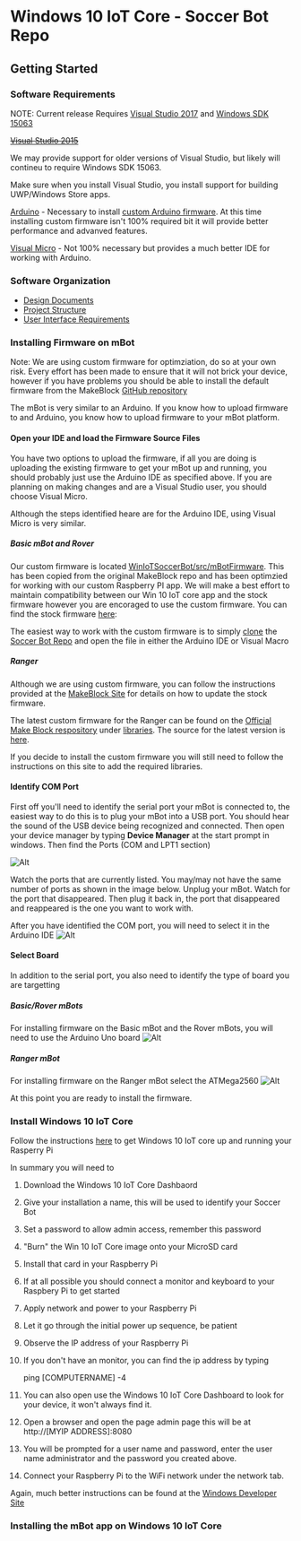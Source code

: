 # Windows 10 IoT Core - Soccer Bot Repo
## Getting Started


### Software Requirements

NOTE: Current release Requires [Visual Studio 2017](https://www.visualstudio.com/downloads/) and [Windows SDK 15063](https://developer.microsoft.com/en-US/windows/downloads/windows-10-sdk)

~~[Visual Studio 2015](https://www.microsoftstore.com/store/msusa/en_US/cat/Visual-Studio-2015/categoryID.69407500?s_kwcid=AL!4249!10!13675262506!84040865656&ef_id=WA5uGgAABWJOSWR6:20170130221540:s)~~

We may provide support for older versions of Visual Studio, but likely will contineu to require Windows SDK 15063.

Make sure when you install Visual Studio, you install support for building UWP/Windows Store apps. 


[Arduino](https://www.arduino.com) - Necessary to install [custom Arduino firmware](https://github.com/bytemaster-0xff/WinIoTSoccerBot/tree/master/src/mBotFirmware).  At this time installing custom firmware isn't 100% required bit it will provide better performance and advanved features.

[Visual Micro](https://www.VisualMicro.com) - Not 100% necessary but provides a much better IDE for working with Arduino.


### Software Organization
* [Design Documents](DesignDocuments.md)
* [Project Structure](Documentation/ProjectStructure.md)
* [User Interface Requirements](Documentation/UserInterfaceRequirements.md)


### Installing Firmware on mBot

Note: We are using custom firmware for optimziation, do so at your own risk.  Every effort has been made to ensure that it will not brick your device, however if you have problems you should be able to install the default firmware from the MakeBlock [GitHub repository](https://github.com/Makeblock-official/)

The mBot is very similar to an Arduino.  If you know how to upload firmware to and Arduino, you know how to upload firmware to your mBot platform.

#### Open your IDE and load the Firmware Source Files
You have two options to upload the firmware, if all you are doing is uploading the existing firmware to get your mBot up and running, you should probably just use the Arduino IDE as specified above.  If you are planning on making changes and are a Visual Studio user, you should choose Visual Micro.  

Although the steps identified heare are for the Arduino IDE, using Visual Micro is very similar.

##### Basic mBot and Rover
Our custom firmware is located [WinIoTSoccerBot/src/mBotFirmware](https://github.com/bytemaster-0xff/WinIoTSoccerBot/tree/master/src/mBotFirmware).  This has been copied from the original MakeBlock repo and has been optimzied for working with our custom Raspberry PI app.  We will make a best effort to maintain compatibility between our Win 10 IoT core app and the stock firmware however you are encoraged to use the custom firmware.  You can find the stock firmware [here](https://github.com/Makeblock-official/Makeblock-Firmware/tree/master/mbot_firmware):

The easiest way to work with the custom firmware is to simply [clone](https://help.github.com/articles/cloning-a-repository) the [Soccer Bot Repo](https://github.com/bytemaster-0xff/WinIoTSoccerBot) and open the file in either the Arduino IDE or Visual Macro


##### Ranger
Although we are using custom firmware, you can follow the instructions provided at the [MakeBlock Site](http://learn.makeblock.com/learning-arduino-programming-ranger/) for details on how to update the stock firmware.

The latest custom firmware for the Ranger can be found on the [Official Make Block respository](https://github.com/Makeblock-official) under [libraries](https://github.com/Makeblock-official/Makeblock-Libraries).  The source for the latest version is [here](https://github.com/Makeblock-official/Makeblock-Libraries/tree/master/makeblock/examples/Firmware_for_Auriga).

If you decide to install the custom firmware you will still need to follow the instructions on this site to add the required libraries.


#### Identify COM Port
First off you'll need to identify the serial port your mBot is connected to, the easiest way to do this is to plug your mBot into a USB port. You should hear the sound of the USB device being recognized and connected.  Then open your device manager by typing **Device Manager** at the start prompt in windows.  Then find the Ports (COM and LPT1 section)

![Alt](Documentation/DeviceManager.png)

Watch the ports that are currently listed.  You may/may not have the same number of ports as shown in the image below.  Unplug your mBot.  Watch for the port that disappeared.  Then plug it back in, the port that disappeared and reappeared is the one you want to work with.

After you have identified the COM port, you will need to select it in the Arduino IDE
![Alt](Documentation/ComPort.png)



#### Select Board
In addition to the serial port, you also need to identify the type of board you are targetting

##### Basic/Rover mBots
For installing firmware on the Basic mBot and the Rover mBots, you will need to use the Arduino Uno board
![Alt](Documentation/BasicRoverArduino.png)

##### Ranger mBot
For installing firmware on the Ranger mBot select the ATMega2560
![Alt](Documentation/RangerArduino.png)

At this point you are ready to install the firmware.  



### Install Windows 10 IoT Core

Follow the instructions [here](https://developer.microsoft.com/en-us/windows/iot/GetStarted) to get Windows 10 IoT core up and running your Rasperry Pi

In summary you will need to 

1. Download the Windows 10 IoT Core Dashbaord
2. Give your installation a name, this will be used to identify your Soccer Bot
3. Set a password to allow admin access, remember this password
4. "Burn" the Win 10 IoT Core image onto your MicroSD card
5. Install that card in your Raspberry Pi
6. If at all possible you should connect a monitor and keyboard to your Raspbery Pi to get started
7. Apply network and power to your Raspberry Pi
8. Let it go through the initial power up sequence, be patient
9. Observe the IP address of your Raspberry Pi
10. If you don't have an monitor, you can find the ip address by typing 

    ping [COMPUTERNAME] -4

11. You can also open use the Windows 10 IoT Core Dashboard to look for your device, it won't always find it.
12. Open a browser and open the page admin page this will be at http://[MYIP ADDRESS]:8080
13. You will be prompted for a user name and password, enter the user name administrator and the password you created above.
14. Connect your Raspberry Pi to the WiFi network under the network tab.

Again, much better instructions can be found at the [Windows Developer Site](https://developer.microsoft.com/en-us/windows/iot/GetStarted)

### Installing the mBot app on Windows 10 IoT Core
